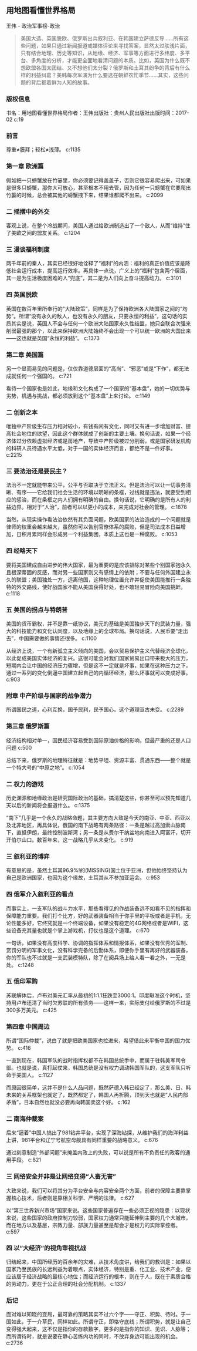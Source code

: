 ## 用地图看懂世界格局

王伟  -  政治军事榜-政治

> 美国大选、英国脱欧、俄罗斯出兵叙利亚、在韩国建立萨德反导……所有这些问题，如果只通过新闻报道或媒体评论来寻找答案，显然太过肤浅片面，只有结合地理、历史等知识，从地缘、经济、军事等方面进行多纬度、多平台、多角度的分析，才能更全面地看清问题的本质。比如，英国为什么既不想欧盟各国太团结、又不想他们太分裂？俄罗斯和土耳其纷争的背后有什么样的利益纠葛？美韩每次军演为什么要选在朝鲜农忙季节……其实，这些问题的背后都着鲜为人知的故事。


### 版权信息

书名：用地图看懂世界格局作者：王伟出版社：贵州人民出版社出版时间：2017-02 c:19

### 前言

尊重≠膜拜；轻松≠浅薄。 c:1135

### 第一章 欧洲篇

假如把一只螃蟹放在竹篓里，你必须要记得盖盖子，否则它很容易爬出来，可如果是很多只螃蟹，那你大可放心，甚至根本不用去管，因为任何一只螃蟹在它要爬出竹篓的时候，总会被其他的螃蟹拽下来，结果谁都爬不出来。 c:2099

### 二 摇摆中的外交

客观上说，在整个冷战期间，美国人通过给欧洲制造出了一个敌人，从而“维持”住了美欧之间的盟友关系。 c:1204

### 三 漫谈福利制度

两千年前的秦人，其实已经很好地诠释了“福利”的内涵：福利的真正价值应该是降低社会运行成本，提高运行效率。再具体一点说，广义上的“福利”包含两个层面，其一是为生活极度困难的人“兜底”，其二是为人们向上奋斗提高动力。 c:3101

### 四 英国脱欧

英国在数百年里所奉行的“大陆政策”，同样是为了保持欧洲各大陆国家之间的“均势”。所谓“没有永久的敌人，也没有永久的朋友，只要永恒的利益”，这句话的实质其实是说，英国人不会与任何一个欧洲大陆国家永久性结盟，她只会联合次强来削弱最强的那个，以此来保持欧洲大陆始终不会出现一个可以统一欧洲的大国出来——这也就是英国“永恒的利益”。 c:1373

### 第二章 美国篇

另一个显而易见的问题是，仅仅靠道德层面的“高尚”、“邪恶”或是“下作”，都无法成就任何一个强国的。 c:721

看待一个国家也是如此，地缘和文化构成了一个国家的“基本盘”，她的一切优势与劣势，机遇与挑战，都必须放到这个“基本盘”上来讨论。 c:1149

### 二 创新之本

唯独中产阶级生存压力相对较小，有钱有闲有文化，同时又有进一步增加财富、提高社会地位的欲望，因此这个群体就成了创新的主要土壤。换句话说，如果一个经济体过分依赖虚拟经济或是房地产，导致中产阶级被过分削弱，或是国家研发机构的科研人员待遇水平太低，对于一国的实体经济而言，都绝不是一件好事。 c:2215

### 三 要法治还是要民主？

法治不一定就能带来公平，公平与否取决于立法正义。但是法治可以让一切事务清晰、有序——它给我们社会生活的环境以明晰的条框，过线就是违法，就要受到相应的惩治，而在条框之内人们拥有明确的自由。换句话说，它明确的是所有人的利益边界。相对于“人治”，前者可以以更小的成本，来完成对社会的管理。 c:1878

当然，从现实操作看法治依然有其负面问题，欧美国家的法治造成的一个问题就是律师的权重会越来越大，虽然你可以告别官僚体系的腐败，但是司法成本日益增加，日积月累同样会形成另一个利益集团，本质上这也是一种腐败。 c:1053

### 四 经略天下

要将美国建成自由进步的伟大国家，最为重要的是应该排除对某些个别国家抱永久且根深蒂固的反感，而对另一些国家则又有感情上的依附；不要与任何外国建立永久的联盟；美国独处一方，远离他国，这种地理位置允许并促使美国能推行一条独特的外交路线，使好战国家不能从美国获得好处，也不敢轻易冒险向美国挑衅。 c:1118

### 五 美国的拐点与特朗普

美国的货币霸权，并不是靠一纸协议，美元的基础是美国独步天下的武装力量，强大的科技能力和文化认同度，以及地缘上的全球布局。换句话说，人民币要“走出去”，中国需要做的事情还很多。 c:1100

从经济上说，一个有新孤立主义倾向的美国，会以贸易保护主义代替经济全球化，以此促成美国实体经济的复兴。这很可能会对我们国家贸易出口带来极大的压力，短期内会让中国的经济压力骤增，但是这不一定就是坏事，如果在这种压力之下，通过一系列的变化倒逼中国建立起自己的内循环经济，那么坏事就可以变成好事。 c:903

### 附章 中产阶级与国家的战争潜力

所谓国民之道，心利互换，国予民利，民予国心。这个道理亘古未变。 c:2289

### 第三章 俄罗斯篇

经济结构相对单一，国民经济容易受到国际原油价格的影响，但最严重的还是人口问题 c:500

总结下来，俄罗斯的地理特征就是：地势平坦、资源丰富、贯通东西——整个就是一个特大号的“中原之地”。 c:1054

### 二 权力的游戏

历史渊源和地缘政治是研究国际政治的基础，搞清楚这些，你甚至可以预先知道几天以后的新闻将会报道什么。 c:1375

“南下”几乎是一个永久的战略命题，其主要方向大致是今天的南亚、中亚、西亚以及北非地区，再具体说，俄国的南下战略有两条路径：一条是越过高加索山脉南下，直抵伊朗，最终控制波斯湾；另一条是从费尔干纳盆地向南进入阿富汗，切开开伯尔山口。数百年来，这一战略几乎从未变化。 c:919

### 三 叙利亚的博弈

有意思的是，虽然土耳其96.9%!的(MISSING)国土位于亚洲，但他始终坚持认为自己是欧洲国家，也因为这个缘故，土耳其从不参加亚运会。 c:953

### 四 俄军介入叙利亚的看点

而事实上，一支军队的战斗力水平，那些看得见的作战装备远不如看不见的指挥和保障能力重要。我们打个比方，好的武器装备相当于你手里的平板或者是手机，无论性能多好，它终究就是一个终端设备，如果没有稳定的4G网络或者是WIFI，这些设备充其量也就是个掌上游戏机，打仗也是这个道理。 c:670

一句话，如果没有高度科学、协调的指挥体系和情报体系，如果没有优秀的军制、赏罚分明的军事文化，没有科学完备的后勤体系，即便你手里有再好的武器装备，你的军队也不过就是一支武装模特队，除了在阅兵场上给人看一看之外，一无是处。 c:1248

### 五 俄印军购

苏联解体后，卢布对美元汇率从最初的1∶1.1狂跌至3000∶1。印度瞅准这个时机，坚持用卢布还清了当时欠苏联的所有债务——这样一来，实际支付给俄罗斯的不过是300多万美元。 c:425

### 第四章 中国周边

所谓“国际仲裁”，说白了就是把欧美国家也拉进来，希望借此来平衡中国的国力优势。 c:416

一直到现在，韩国军队的战时指挥权都不在韩国总统手中，而属于驻韩美军司令部。也就是说，真打起仗来，韩国总统是没有权力调动韩国军队的，这支军队只听命于美国人。 c:1127

而原因很简单，这并不是什么人品问题，既然萨德入韩已经定了，那么美、日、韩未来的关系框架也就定了，既然都定了，韩国人再折腾，顶到天也就是“人民内部矛盾”，日本自然也就没必要再向韩国卖这个好。 c:162

### 二 南海仲裁案

后来“逼着”中国人搞出了981钻井平台，实现了深海钻探，从维护我们的海洋利益上讲，981平台和辽宁号航空母舰具有同样重要的战略意义。 c:676

通过刻意制造“外部问题”来掩盖内政上的失败，可以说是所有不负责任的政客的通用手段。 c:821

### 三 网络安全并非是让网络变得“人畜无害”

大致来说，我们可以将其分为平台安全与内容安全两个方面，前者的保障主要靠掌握核心技术，后者则是靠相关科学、严明的法律。 c:627

以“第三世界新兴市场”国家来说。这些国家普遍存在一些必须正视的隐患：以现状来说，这些国家的政府控制力较弱，国家权力通常只能延伸到主要的几个大城市，而在地方以及基层，宗教力量、部族力量甚至是帮会才是权力的实际掌控者。 c:597

### 四 以“大经济”的视角审视抗战

归结起来，中国所经历的百余年的灾难，从技术角度讲，给我们的教训是：如果以国家乃至民族的长远利益为着眼点，实体经济，特别是重、化工业、技术产业，便应该居于经济战略的最核心地位；而经济运行的根本，则在于人，既在于素质合格的劳动力，更在于公正合理的社会分配机制。 c:1337

### 后记

面对难以知晓的变局，最可靠的策略其实不过六个字——守正、积势、待时。于一国如此，于一介草民，同样如此。所谓守正，即恪守底线；所谓积势，就是让自己变得强大起来，这不仅是指你的存款数字，更多的是指你的知识、见识、人脉等；而所谓待时，就是说要在静心苦练内功的同时，不放弃身边可能出现的机会。 c:2736